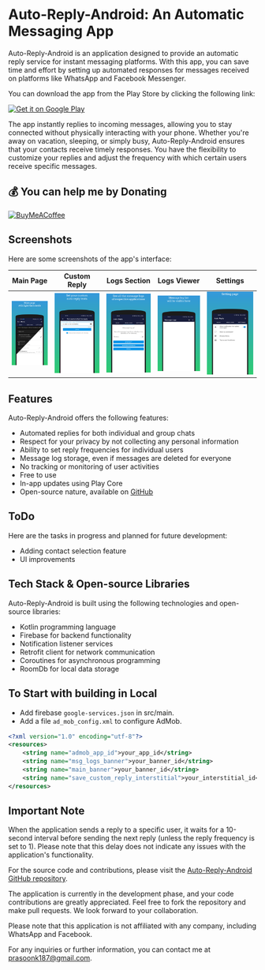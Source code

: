 # Auto-Reply-Android: An Automatic Messaging App

Auto-Reply-Android is an application designed to provide an automatic reply service for instant messaging platforms. With this app, you can save time and effort by setting up automated responses for messages received on platforms like WhatsApp and Facebook Messenger. 

You can download the app from the Play Store by clicking the following link:

<a href='https://play.google.com/store/apps/details?id=com.matrix.autoreply&pcampaignid=pcampaignidMKT-Other-global-all-co-prtnr-py-PartBadge-Mar2515-1'><img alt='Get it on Google Play' src='https://play.google.com/intl/en_us/badges/static/images/badges/en_badge_web_generic.png' height="60" /></a>

The app instantly replies to incoming messages, allowing you to stay connected without physically interacting with your phone. Whether you're away on vacation, sleeping, or simply busy, Auto-Reply-Android ensures that your contacts receive timely responses. You have the flexibility to customize your replies and adjust the frequency with which certain users receive specific messages.

## 💰 You can help me by Donating
[![BuyMeACoffee](https://img.shields.io/badge/Buy%20Me%20a%20Coffee-ffdd00?style=for-the-badge&logo=buy-me-a-coffee&logoColor=black)](https://buymeacoffee.com/prasoonk187)

## Screenshots

Here are some screenshots of the app's interface:

| Main Page                                                 | Custom Reply                                              | Logs Section                                      | Logs Viewer                                               | Settings                                                  |
|-----------------------------------------------------------|-----------------------------------------------------------|---------------------------------------------------|-----------------------------------------------------------|-----------------------------------------------------------|
| ![Screenshot 1](screenshots/screenshots/screenshot_1.png) | ![Screenshot 2](screenshots/screenshots/screenshot_2.png) | ![Screenshot 3](screenshots/screenshots/screenshot_3.png) | ![Screenshot 4](screenshots/screenshots/screenshot_4.png) | ![Screenshot 5](screenshots/screenshots/screenshot_5.png) |

## Features

Auto-Reply-Android offers the following features:

- Automated replies for both individual and group chats
- Respect for your privacy by not collecting any personal information
- Ability to set reply frequencies for individual users
- Message log storage, even if messages are deleted for everyone
- No tracking or monitoring of user activities
- Free to use
- In-app updates using Play Core
- Open-source nature, available on [GitHub](https://www.github.com/it5prasoon/Auto-Reply-Android)

## ToDo

Here are the tasks in progress and planned for future development:

- Adding contact selection feature
- UI improvements

## Tech Stack & Open-source Libraries

Auto-Reply-Android is built using the following technologies and open-source libraries:

- Kotlin programming language
- Firebase for backend functionality
- Notification listener services
- Retrofit client for network communication
- Coroutines for asynchronous programming
- RoomDb for local data storage

## To Start with building in Local

- Add firebase ```google-services.json``` in src/main.
- Add a file ```ad_mob_config.xml``` to configure AdMob.
```xml
<?xml version="1.0" encoding="utf-8"?>
<resources>
    <string name="admob_app_id">your_app_id</string>
    <string name="msg_logs_banner">your_banner_id</string>
    <string name="main_banner">your_banner_id</string>
    <string name="save_custom_reply_interstitial">your_interstitial_id</string>
</resources>

```

## Important Note

When the application sends a reply to a specific user, it waits for a 10-second interval before sending the next reply (unless the reply frequency is set to 1). Please note that this delay does not indicate any issues with the application's functionality.

For the source code and contributions, please visit the [Auto-Reply-Android GitHub repository](https://www.github.com/it5prasoon/Auto-Reply-Android).

The application is currently in the development phase, and your code contributions are greatly appreciated. Feel free to fork the repository and make pull requests. We look forward to your collaboration.

Please note that this application is not affiliated with any company, including WhatsApp and Facebook.

For any inquiries or further information, you can contact me at prasoonk187@gmail.com.
